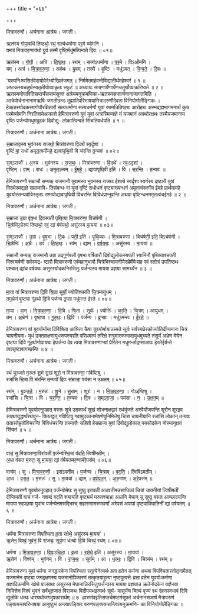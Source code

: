 +++
title = "०६३"

+++


मित्रावरुणौ। अर्चनाना आत्रेयः। जगती।

ऋत॑स्य गोपा॒वधि॑ तिष्ठथो॒ रथं॒ सत्य॑धर्माणा पर॒मे व्यो॑मनि ।  
यमत्र॑ मित्रावरु॒णाव॑थो यु॒वं तस्मै॑ वृ॒ष्टिर्मधु॑मत्पिन्वते दि॒वः ॥ ०१॥

ऋत॑स्य । गो॒पौ॒ । अधि॑ । ति॒ष्ठ॒थः॒ । रथ॑म् । सत्य॑ऽधर्माणा । प॒र॒मे । विऽओ॑मनि ।  
यम् । अत्र॑ । मि॒त्रा॒व॒रु॒णा॒ । अव॑थः । यु॒वम् । तस्मै॑ । वृ॒ष्टिः । मधु॑ऽमत् । पि॒न्व॒ते॒ । दि॒वः ॥

'यस्यनिःश्वसितंवेदायोवेदेभ्योखिलंजगत् ॥ निर्ममेतमहंवन्देविद्यातीर्थमहेश्वरं ॥ १ ॥अष्टकस्यचतुर्थस्यतृतीयोव्याकृतः स्फुटं ॥ अध्यायः सायणार्येणार्येणचतुर्थोव्याकरिष्यते ॥ २ ॥ऋतस्यगोपावितिसप्तर्चंसप्तमंसूक्तं अत्रेयमनुक्रमणिका-ऋतस्यसप्तार्चनानाजागतमिति । आत्रेयोर्चनानानामऋषिः जगतीछन्दः तुह्यादिपरिभाषयामित्रादरुणौदेवता विनियोगोलैङ्गिकः ।हेऋतस्योदकस्यगोपौरक्षितारौ सत्यधर्माणा सत्यधर्मणौ युवां रथमधितिष्ठथः आरोहथः अस्मद्यज्ञमागमनार्थं कुत्र परमेव्योमनि निरतिशयेआकाशे हेमित्रावरुणौ युवं युवां अत्रास्मिन्यज्ञे यं यजमानं अवथोरक्षथः तस्मैयजमानाय वृष्टिः पर्जन्योमधुमदुदकं दिवोद्यु- लोकात्पिन्वते सिंचतिवर्धयति ॥ १ ॥

मित्रावरुणौ। अर्चनाना आत्रेयः। जगती।

स॒म्राजा॑व॒स्य भुव॑नस्य राजथो॒ मित्रा॑वरुणा वि॒दथे॑ स्व॒र्दृशा॑ ।  
वृ॒ष्टिं वां॒ राधो॑ अमृत॒त्वमी॑महे॒ द्यावा॑पृथि॒वी वि च॑रन्ति त॒न्यवः॑ ॥ ०२॥

स॒म्ऽराजौ॑ । अ॒स्य । भुव॑नस्य । रा॒ज॒थः॒ । मित्रा॑वरुणा । वि॒दथे॑ । स्वः॒ऽदृशा॑ ।  
वृ॒ष्टिम् । वा॒म् । राधः॑ । अ॒मृ॒त॒ऽत्वम् । ई॒म॒हे॒ । द्यावा॑पृथि॒वी इति॑ । वि । च॒र॒न्ति॒ । त॒न्यवः॑ ॥

हेमित्रावरुणौ सम्राजौ सम्यक् राजमानौ युवामस्य भुवनस्य राजथः ईशाथे स्वर्दृशा स्वर्गस्य द्रष्टारौ युवां विदथेस्मद्यज्ञे सम्राजावि- तिसंबन्धः वां युवां वृष्टिं राधोधनं वृष्ट्याख्यन्धनं अमृतत्वंस्वर्गंच ईमहे प्रार्थयामहे युवयोस्तन्यवोविस्तृताः रश्मयोद्यावापृथिवी विचरन्ति विविधंप्राप्नुवन्ति अथवा वृष्टिन्धनममृतत्वंचईमहे ॥ २ ॥

मित्रावरुणौ। अर्चनाना आत्रेयः। जगती।

स॒म्राजा॑ उ॒ग्रा वृ॑ष॒भा दि॒वस्पती॑ पृथि॒व्या मि॒त्रावरु॑णा॒ विच॑र्षणी ।  
चि॒त्रेभि॑र॒भ्रैरुप॑ तिष्ठथो॒ रवं॒ द्यां व॑र्षयथो॒ असु॑रस्य मा॒यया॑ ॥ ०३॥

स॒म्ऽराजौ॑ । उ॒ग्रा । वृ॒ष॒भा । दि॒वः । पती॒ इति॑ । पृ॒थि॒व्याः । मि॒त्रावरु॑णा । विच॑र्षणी॒ इति॒ विऽच॑र्षणी ।  
चि॒त्रेभिः॑ । अ॒भ्रैः । उप॑ । ति॒ष्ठ॒थः॒ । रव॑म् । द्याम् । व॒र्ष॒य॒थः॒ । असु॑रस्य । मा॒यया॑ ॥

सम्राजौ सम्यक् राजमानौ उग्रा उद्गूर्णबलौ वृषभा वर्षितारौ दिवोद्युलोकस्यपती स्वामिनौ पृथिव्याश्चपती विश्वचर्षणी सर्वस्यद्र- ष्टारौ मित्रावरुणौ एवंमहानुभावौ चित्रेभिश्चायनीयैरभ्रैर्मेघैःसह रवं स्तोत्रं उपतिष्ठथः पश्चात् द्यांच वर्षयथः असुरस्योदकनिरसितुः पर्जन्यस्य मायया प्रज्ञया सामर्थ्येन ॥ ३ ॥

मित्रावरुणौ। अर्चनाना आत्रेयः। जगती।

मा॒या वां॑ मित्रावरुणा दि॒वि श्रि॒ता सूर्यो॒ ज्योति॑श्चरति चि॒त्रमायु॑धम् ।  
तम॒भ्रेण॑ वृ॒ष्ट्या गू॑हथो दि॒वि पर्ज॑न्य द्र॒प्सा मधु॑मन्त ईरते ॥ ०४॥

मा॒या । वा॒म् । मि॒त्रा॒व॒रु॒णा॒ । दि॒वि । श्रि॒ता । सूर्यः॑ । ज्योतिः॑ । च॒र॒ति॒ । चि॒त्रम् । आयु॑धम् ।  
तम् । अ॒भ्रेण॑ । वृ॒ष्ट्या । गू॒ह॒थः॒ । दि॒वि । पर्ज॑न्य । द्र॒प्साः । मधु॑ऽमन्तः । ई॒र॒ते॒ ॥

हेमित्रावरुणा वां युवयोर्माया दिविश्रिता आश्रिता कैषा युवयोर्मायाउच्यते सूर्यः सर्वस्यप्रेरकोज्योतिर्दीप्यमानः चित्रं चायनीयमा- युधं उक्तलक्षणायुधरूपश्चरति परिभ्रमत्यं तरिक्षे शत्रुमारकत्वादायुधमुच्यते तंसूर्यं अभ्रेण मेघेन वृष्ट्या दिवि गूहथोगोपायथः हेपर्जन्य देव त्वया मित्रावरुणाभ्यां प्रेरितेन मधुमन्तोद्रप्साआपः ईरतेईर्यन्ते त्वत्सृष्टावागच्छन्ति ॥ ४ ॥

मित्रावरुणौ। अर्चनाना आत्रेयः। जगती।

रथं॑ युञ्जते म॒रुतः॑ शु॒भे सु॒खं शूरो॒ न मि॑त्रावरुणा॒ गवि॑ष्टिषु ।  
रजां॑सि चि॒त्रा वि च॑रन्ति त॒न्यवो॑ दि॒वः स॑म्राजा॒ पय॑सा न उक्षतम् ॥ ०५॥

रथ॑म् । यु॒ञ्ज॒ते॒ । म॒रुतः॑ । शु॒भे । सु॒खम् । शूरः॑ । न । मि॒त्रा॒व॒रु॒णा॒ । गोऽइ॑ष्टिषु ।  
रजां॑सि । चि॒त्रा । वि । च॒र॒न्ति॒ । त॒न्यवः॑ । दि॒वः । स॒म्ऽरा॒जा॒ । पय॑सा । नः॒ । उ॒क्ष॒त॒म् ॥

हेमित्रावरुणौ युवयोरनुग्रहात् मरुतः शुभे उदकार्थं सुखं शोभनाक्षद्वारं रथंयुंजते अश्वैर्योजयन्ति शूरौन शूरइव सयथायुद्धार्थंरथंयुन- क्तितद्वत् गविष्टिषु गवामुदकानामेषणेषुनिमित्तेषु चित्रा चायनीयानि रजांसि लोकान् तन्यवः ततास्तेम्रुतोविचरन्ति विविधंचरन्ति तस्मात्तैः सहितौ हेसम्राजा युवां दिवोद्युलोकात् पयसोदकेन नोस्मानुक्षतं सिंचतं ॥ ५ ॥

मित्रावरुणौ। अर्चनाना आत्रेयः। जगती।

वाचं॒ सु मि॑त्रावरुणा॒विरा॑वतीं प॒र्जन्य॑श्चि॒त्रां व॑दति॒ त्विषी॑मतीम् ।  
अ॒भ्रा व॑सत म॒रुतः॒ सु मा॒यया॒ द्यां व॑र्षयतमरु॒णाम॑रे॒पस॑म् ॥ ०६॥

वाच॑म् । सु । मि॒त्रा॒व॒रु॒णौ॒ । इरा॑ऽवतीम् । प॒र्जन्यः॑ । चि॒त्राम् । व॒द॒ति॒ । त्विषि॑ऽमतीम् ।  
अ॒भ्रा । व॒स॒त॒ । म॒रुतः॑ । सु । मा॒यया॑ । द्याम् । व॒र्ष॒य॒त॒म् । अ॒रु॒णाम् । अ॒रे॒पस॑म् ॥

हेमित्रावरुणौ युवयोरनुग्रहात् पर्जन्योमेघः सु सुष्ठु इरावतीं अन्नवतीमन्नसाधिकां चित्रां चायनीयां त्विषीमतीं दीप्तिमतीं वाचं गर्ज- नशब्दं वदति शब्दयति वृष्ट्यर्थं मरुतश्चाभ्रा अभ्राणि मेघान् सु सुष्ठु वसत आच्छादयन्ति मायया स्वप्रज्ञया युवांच पर्जन्येनमरुद्भिश्च् सहारुणामरुणवर्णां अरेपसं अपापां वृष्ट्याविघातिनीं द्यां वर्षयतम् ॥ ६ ॥

मित्रावरुणौ। अर्चनाना आत्रेयः। जगती।

धर्म॑णा मित्रावरुणा विपश्चिता व्र॒ता र॑क्षेथे॒ असु॑रस्य मा॒यया॑ ।  
ऋ॒तेन॒ विश्वं॒ भुव॑नं॒ वि रा॑जथः॒ सूर्य॒मा ध॑त्थो दि॒वि चित्र्यं॒ रथ॑म् ॥ ०७॥

धर्म॑णा । मि॒त्रा॒व॒रु॒णा॒ । वि॒पः॒ऽचि॒ता॒ । व्र॒ता । र॒क्षे॒थे॒ इति॑ । असु॑रस्य । मा॒यया॑ ।  
ऋ॒तेन॑ । विश्व॑म् । भुव॑नम् । वि । रा॒ज॒थः॒ । सूर्य॑म् । आ । ध॒त्थः॒ । दि॒वि । चित्र्य॑म् । रथ॑म् ॥

हेमित्रावरुणा युवां धर्मणा जगद्धारकेण विपश्चिता स्तुत्येनेत्यर्थः व्रता व्रतेन कर्मणा अथवा विपश्चितास्तोतृनामैतत् यजमानेन वृष्ट्या जगद्रक्षणस्य यजमानोपिकारणं तत्कृतयाहुत्या नृष्ट्युत्पत्तेः व्रता व्रतेन युवयोःकर्मणा यज्ञादिकर्माणि रक्षेथे पालयथः असुरस्य मेघानान्निरसितुःपर्जन्यस्य मायया प्रज्ञयाच ऋतेनोदकेन यज्ञेनवा निमित्तेन विश्वं भुवनं सर्वंभूतजातं विराजथः विदीपयथइत्यर्थः सूर्य- मासूर्यंच चित्र्यं पूज्यं रथं रंहणस्वभावं दिवि द्युलोके धत्थः धारयथोजगदुपकारार्थम् ॥ ७ ॥वरुणंवइतिसप्तर्चमष्टमंसूक्तं अर्चनानसआर्षं मैत्रावरुणं पङ्क्त्यन्तपरिभाषया आनुष्टुभं अन्त्यापङ्क्तिः वरुणंपङ्क्त्यन्तन्त्वित्यनुक्रमणि- का विनियोगोलैङ्गिकः ॥